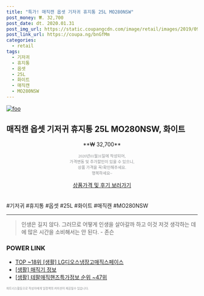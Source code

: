 ```yaml
--- 
title: "특가! 매직캔 옵셋 기저귀 휴지통 25L MO280NSW" 
post_money: ₩. 32,700 
post_date: dt. 2020.01.31 
post_img_url: https://static.coupangcdn.com/image/retail/images/2019/09/02/11/3/f21a97f5-ddef-42ca-b0c4-3f58c7faa4d2.jpg 
post_link_url: https://coupa.ng/bnGfMm 
categories: 
  - retail 
tags: 
  - 기저귀 
  - 휴지통 
  - 옵셋 
  - 25L 
  - 화이트 
  - 매직캔 
  - MO280NSW 
--- 
```

[![foo](https://static.coupangcdn.com/image/retail/images/2019/09/02/11/3/f21a97f5-ddef-42ca-b0c4-3f58c7faa4d2.jpg)](https://coupa.ng/bnGfMm) 

## 매직캔 옵셋 기저귀 휴지통 25L MO280NSW, 화이트 
<p style="text-align: center;">**₩ 32,700**</p> 
<p style="text-align: center;"><span style="color: #898c8f; font-family: Georgia,Times,serif; font-size: 0.75em;">2020년01월31일에 작성되어, <br>가격변동 및 추가할인이 있을 수 있으니,<br> 상품 가격을 꼭!확인해주세요.<br>행복하세요~</span> 
</p>	 
<div markdown="0" style="text-align: center;"><a href="https://coupa.ng/bnGfMm" class="btn btn--success">상품가격 및 후기 보러가기</a></div> 
<br><br> 
  #기저귀 #휴지통 #옵셋 #25L #화이트 #매직캔 #MO280NSW 
<hr> 

> 인생은 길지 않다. 그러므로 어떻게 인생을 살아갈까 하고 이것 저것 생각하는 데에 많은 시간을 소비해서는 안 된다. - 존슨 


### POWER LINK

* <a href="https://blog.naver.com/fasyy4321/221778382760" target="_blank"> TOP ~18위 [생활] LG디오스냉장고매직스페이스</a>
* <a href="https://blog.naver.com/santokki14/221766312350" target="_blank"> [생활] 매직기 정보 </a>
* <a href="https://blog.naver.com/fasyy4321/221773264192" target="_blank"> [생활] 테팔매직핸즈특가정보 순위 ~47위</a>

<span style="color: #898c8f; font-family: Georgia,Times,serif; font-size: 0.55em;">파트너스활동으로 작성자에게 일정액의 커미션이 제공될수 있습니다.</span> 
